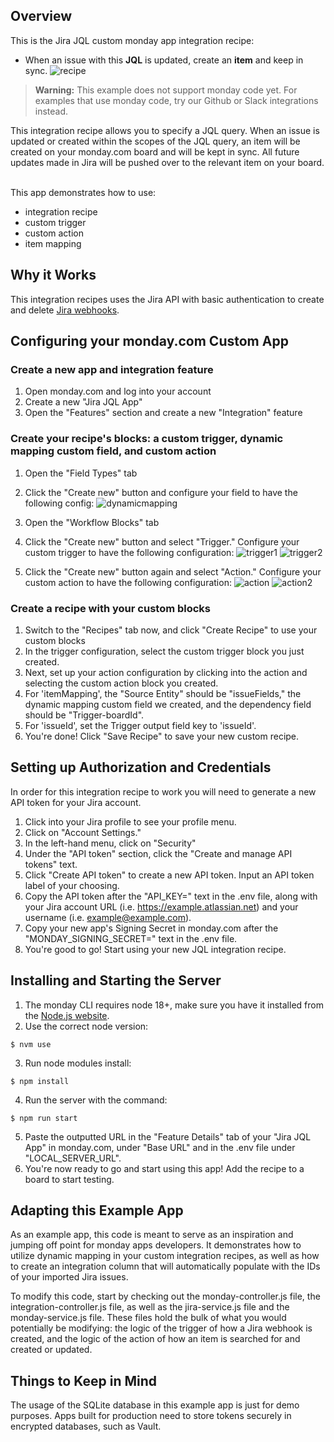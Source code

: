 ## Overview

This is the Jira JQL custom monday app integration recipe: 
- When an issue with this <b>JQL</b> is updated, create an <b>item</b> and keep in sync.
![recipe](https://dapulse-res.cloudinary.com/image/upload/v1624649879/remote_mondaycom_static/uploads/HelenLu/Jira%20Node%20Images/recipe.png)

> **Warning:** This example does not support monday code yet. For examples that use monday code, try our Github or Slack integrations instead. 

This integration recipe allows you to specify a JQL query. When an issue is updated or created within the scopes of the JQL query, an item will be created on your monday.com board and will be kept in sync. All future updates made in Jira will be pushed over to the relevant item on your board.

<br>This app demonstrates how to use:
- integration recipe
- custom trigger
- custom action
- item mapping

## Why it Works

This integration recipes uses the Jira API with basic authentication to create and delete [Jira webhooks](https://developer.atlassian.com/server/jira/platform/webhooks/). 

## Configuring your monday.com Custom App

### Create a new app and integration feature

1. Open monday.com and log into your account
2. Create a new "Jira JQL App" 
3. Open the "Features" section and create a new "Integration" feature

### Create your recipe's blocks: a custom trigger, dynamic mapping custom field, and custom action

1. Open the "Field Types" tab
2. Click the "Create new" button and configure your field to have the following config: 
![dynamicmapping](/apps/jira-node/public/jira-node-dynamic-mapping.png)

3. Open the "Workflow Blocks" tab
4. Click the "Create new" button and select "Trigger." Configure your custom trigger to have the following configuration:
![trigger1](/apps/jira-node/public/jira-node-custom-trigger-1.png)
![trigger2](/apps/jira-node/public/jira-node-custom-trigger-2.png)
5. Click the "Create new" button again and select "Action." Configure your custom action to have the following configuration:
![action](/apps/jira-node/public/jira-node-custom-action-1.png)
![action2](/apps/jira-node/public/jira-node-custom-action-2.png)

### Create a recipe with your custom blocks

1. Switch to the "Recipes" tab now, and click "Create Recipe" to use your custom blocks
2. In the trigger configuration, select the custom trigger block you just created. 
3. Next, set up your action configuration by clicking into the action and selecting the custom action block you created. 
4. For 'itemMapping', the "Source Entity" should be "issueFields," the dynamic mapping custom field we created, and the dependency field should be "Trigger-boardId". 
5. For 'issueId', set the Trigger output field key to 'issueId'. 
6. You're done! Click "Save Recipe" to save your new custom recipe. 

## Setting up Authorization and Credentials

In order for this integration recipe to work you will need to generate a new API token for your Jira account. 

1. Click into your Jira profile to see your profile menu. 
2. Click on "Account Settings."
3. In the left-hand menu, click on "Security"
4. Under the "API token" section, click the "Create and manage API tokens" text.
5. Click "Create API token" to create a new API token. Input an API token label of your choosing. 
6. Copy the API token after the "API_KEY=" text in the .env file, along with your Jira account URL (i.e. https://example.atlassian.net) and your username (i.e. example@example.com). 
7. Copy your new app's Signing Secret in monday.com after the "MONDAY_SIGNING_SECRET=" text in the .env file.
8. You're good to go! Start using your new JQL integration recipe. 

## Installing and Starting the Server

1. The monday CLI requires node 18+, make sure you have it installed from the [Node.js website](https://nodejs.org/en/download/).
2. Use the correct node version:
```
$ nvm use
```

3. Run node modules install:
```
$ npm install
```

4. Run the server with the command:
```
$ npm run start
```

5. Paste the outputted URL in the "Feature Details" tab of your "Jira JQL App" in monday.com, under "Base URL" and in the .env file under "LOCAL_SERVER_URL".
6. You're now ready to go and start using this app! Add the recipe to a board to start testing. 

## Adapting this Example App

As an example app, this code is meant to serve as an inspiration and jumping off point for monday apps developers. It demonstrates how to utilize dynamic mapping in your custom integration recipes, as well as how to create an integration column that will automatically populate with the IDs of your imported Jira issues. 

To modify this code, start by checking out the monday-controller.js file, the integration-controller.js file, as well as the jira-service.js file and the monday-service.js file. These files hold the bulk of what you would potentially be modifying: the logic of the trigger of how a Jira webhook is created, and the logic of the action of how an item is searched for and created or updated. 

## Things to Keep in Mind

The usage of the SQLite database in this example app is just for demo purposes. Apps built for production need to store tokens securely in encrypted databases, such as Vault. 
